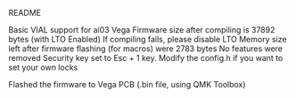 README

Basic VIAL support for ai03 Vega
Firmware size after compiling is 37892 bytes (with LTO Enabled)
If compiling fails, please disable LTO
Memory size left after firmware flashing (for macros) were 2783 bytes
No features were removed
Security key set to Esc + 1 key. Modify the config.h if you want to set your own locks

Flashed the firmware to Vega PCB (.bin file, using QMK Toolbox)